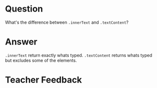 # Question
What's the difference between `.innerText` and `.textContent`?

# Answer
`.innerText` return exactly whats typed. `.textContent` returns whats typed but excludes some of the elements.


# Teacher Feedback